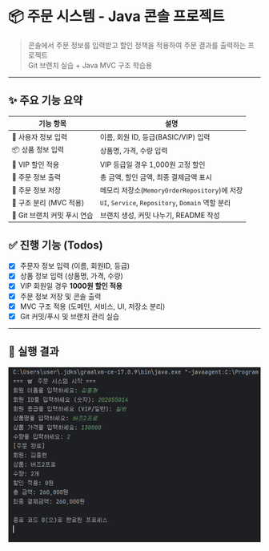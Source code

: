 # 📦 주문 시스템 - Java 콘솔 프로젝트

> 콘솔에서 주문 정보를 입력받고 할인 정책을 적용하여 주문 결과를 출력하는 프로젝트  
> Git 브랜치 실습 + Java MVC 구조 학습용

---

## ✨ 주요 기능 요약

| 기능 항목                    | 설명 |
|-----------------------------|------|
| 👤 사용자 정보 입력          | 이름, 회원 ID, 등급(BASIC/VIP) 입력|
| 📦 상품 정보 입력           | 상품명, 가격, 수량 입력 |
| 💸 VIP 할인 적용            | VIP 등급일 경우 1,000원 고정 할인 |
| 📄 주문 정보 출력           | 총 금액, 할인 금액, 최종 결제금액 표시 |
| 💾 주문 정보 저장           | 메모리 저장소(`MemoryOrderRepository`)에 저장 |
| 🧱 구조 분리 (MVC 적용)     | `UI`, `Service`, `Repository`, `Domain` 역할 분리 |
| 🔀 Git 브랜치 커밋 푸시 연습 | 브랜치 생성, 커밋 나누기, README 작성 |



## ✅ 진행 기능 (Todos)

- [x] 주문자 정보 입력 (이름, 회원ID, 등급)
- [x] 상품 정보 입력 (상품명, 가격, 수량)
- [x] VIP 회원일 경우 **1000원 할인 적용**
- [x] 주문 정보 저장 및 콘솔 출력
- [x] MVC 구조 적용 (도메인, 서비스, UI, 저장소 분리)
- [x] Git 커밋/푸시 및 브랜치 관리 실습

---

## 🧪 실행 결과
![image](https://github.com/AISC-25SS/git-practice-study/blob/jonghyun-branch/src/jonghyun/github%20test.png)




